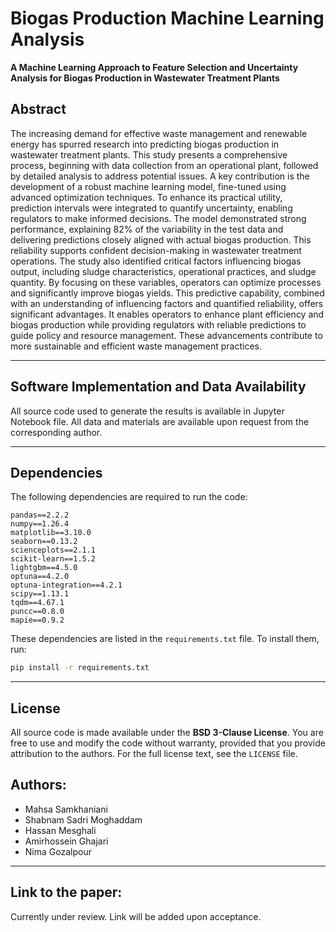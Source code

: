 # Biogas Production Machine Learning Analysis

**A Machine Learning Approach to Feature Selection and Uncertainty Analysis for Biogas Production in Wastewater Treatment Plants**

## Abstract

The increasing demand for effective waste management and renewable energy has spurred research into predicting biogas production in wastewater treatment plants. This study presents a comprehensive process, beginning with data collection from an operational plant, followed by detailed analysis to address potential issues. A key contribution is the development of a robust machine learning model, fine-tuned using advanced optimization techniques. To enhance its practical utility, prediction intervals were integrated to quantify uncertainty, enabling regulators to make informed decisions. The model demonstrated strong performance, explaining 82% of the variability in the test data and delivering predictions closely aligned with actual biogas production. This reliability supports confident decision-making in wastewater treatment operations. The study also identified critical factors influencing biogas output, including sludge characteristics, operational practices, and sludge quantity. By focusing on these variables, operators can optimize processes and significantly improve biogas yields. This predictive capability, combined with an understanding of influencing factors and quantified reliability, offers significant advantages. It enables operators to enhance plant efficiency and biogas production while providing regulators with reliable predictions to guide policy and resource management. These advancements contribute to more sustainable and efficient waste management practices.

---

## Software Implementation and Data Availability

All source code used to generate the results is available in Jupyter Notebook file.
All data and materials are available upon request from the corresponding author.

---

## Dependencies

The following dependencies are required to run the code:

```plaintext
pandas==2.2.2
numpy==1.26.4
matplotlib==3.10.0
seaborn==0.13.2
scienceplots==2.1.1
scikit-learn==1.5.2
lightgbm==4.5.0
optuna==4.2.0
optuna-integration==4.2.1
scipy==1.13.1
tqdm==4.67.1
puncc==0.8.0
mapie==0.9.2
```

These dependencies are listed in the `requirements.txt` file. To install them, run:

```sh
pip install -r requirements.txt
```

---

## License

All source code is made available under the **BSD 3-Clause License**. You are free to use and modify the code without warranty, provided that you provide attribution to the authors. For the full license text, see the `LICENSE` file.

## Authors:
- Mahsa Samkhaniani
- Shabnam Sadri Moghaddam
- Hassan Mesghali
- Amirhossein Ghajari
- Nima Gozalpour

---

## Link to the paper:
Currently under review. Link will be added upon acceptance.
